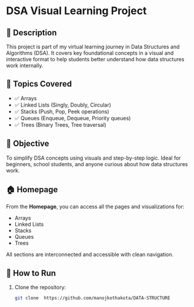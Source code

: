 # DSA Visual Learning Project

## 📘 Description
This project is part of my virtual learning journey in Data Structures and Algorithms (DSA). It covers key foundational concepts in a visual and interactive format to help students better understand how data structures work internally.

## 🧠 Topics Covered
- ✅ Arrays
- ✅ Linked Lists (Singly, Doubly, Circular)
- ✅ Stacks (Push, Pop, Peek operations)
- ✅ Queues (Enqueue, Dequeue, Priority queues)
- ✅ Trees (Binary Trees, Tree traversal)

## 🎯 Objective
To simplify DSA concepts using visuals and step-by-step logic. Ideal for beginners, school students, and anyone curious about how data structures work.

## 🏠 Homepage
From the **Homepage**, you can access all the pages and visualizations for:
- Arrays
- Linked Lists
- Stacks
- Queues
- Trees

All sections are interconnected and accessible with clean navigation.

## 🚀 How to Run
1. Clone the repository:
   ```bash
   git clone  https://github.com/manojkothakota/DATA-STRUCTURE
